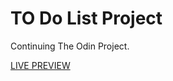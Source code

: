 # TO Do List Project

Continuing The Odin Project.

[LIVE PREVIEW](https://keniak313.github.io/ToDoList/)
